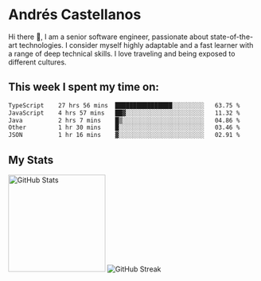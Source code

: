 # Andrés Castellanos

Hi there 👋, I am a senior software engineer, passionate about state-of-the-art technologies. I consider myself highly adaptable and a fast learner with a range of deep technical skills. I love traveling and being exposed to different cultures.

## This week I spent my time on:

<!--START_SECTION:waka-->

```txt
TypeScript    27 hrs 56 mins  ████████████████░░░░░░░░░   63.75 %
JavaScript    4 hrs 57 mins   ██▓░░░░░░░░░░░░░░░░░░░░░░   11.32 %
Java          2 hrs 7 mins    █▒░░░░░░░░░░░░░░░░░░░░░░░   04.86 %
Other         1 hr 30 mins    █░░░░░░░░░░░░░░░░░░░░░░░░   03.46 %
JSON          1 hr 16 mins    ▓░░░░░░░░░░░░░░░░░░░░░░░░   02.91 %
```

<!--END_SECTION:waka-->

## My Stats

<img height="195" src="https://github-readme-stats.vercel.app/api?username=andrescv&show_icons=true&theme=onedark&hide_border=true&card_width=495" alt="GitHub Stats" />

<img src="https://streak-stats.demolab.com?user=andrescv&theme=one-dark-pro&hide_border=true" alt="GitHub Streak" />
